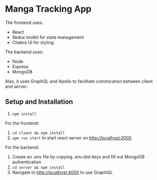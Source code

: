 # Manga Tracking App

The frontend uses:
- React
- Redux toolkit for state management 
- Chakra UI for styling

The backend uses:
- Node
- Express
- MongoDB

Also, it uses GraphQL and Apollo to facilitate commication between client and server.

## Setup and Installation

1. `npm install`

For the frontend:
1. `cd client && npm install`
2. `npm run start` to start react server on [http://localhost:3000](http://localhost:3000)

For the backend:
1. Create an .env file by copying .env.dist keys and fill out MongoDB authentication
1. `cd server && npm install`
2. Navigate to [http://localhost:4000](http://localhost:4000) to use GraphiQL

